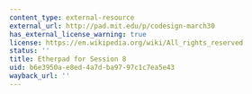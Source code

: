 ```yaml
---
content_type: external-resource
external_url: http://pad.mit.edu/p/codesign-march30
has_external_license_warning: true
license: https://en.wikipedia.org/wiki/All_rights_reserved
status: ''
title: Etherpad for Session 8
uid: b6e3950a-e8ed-4a7d-ba97-97c1c7ea5e43
wayback_url: ''
---
```

